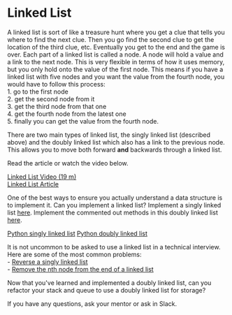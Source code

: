 # Linked List

A linked list is sort of like a treasure hunt where you get a clue that tells you where to find the next clue. Then you go find the second clue to get the location of the third clue, etc. Eventually you get to the end and the game is over. Each part of a linked list is called a node. A node will hold a value and a link to the next node. This is very flexible in terms of how it uses memory, but you only hold onto the value of the first node. This means if you have a linked list with five nodes and you want the value from the fourth node, you would have to follow this process:  
    1. go to the first node  
    2. get the second node from it  
    3. get the third node from that one  
    4. get the fourth node from the latest one  
    5. finally you can get the value from the fourth node.

There are two main types of linked list, the singly linked list (described above) and the doubly linked list which also has a link to the previous node. This allows you to move both forward **and** backwards through a linked list.

Read the article or watch the video below. 

[Linked List Video (19 m)](https://www.youtube.com/watch?v=WwfhLC16bis)  
[Linked List Article](https://en.wikipedia.org/wiki/Linked_list)

One of the best ways to ensure you actually understand a data structure is to implement it. Can you implement a linked list? Implement a singly linked list [here](https://github.com/morsedan/UDDTechnicalInterviewPrep/blob/main/DataStructures/SinglyLinkedList/SinglyLinkedList/main.swift). Implement the commented out methods in this doubly linked list [here](https://github.com/morsedan/UDDTechnicalInterviewPrep/blob/main/DataStructures/DoublyLinkedList/DoublyLinkedList/main.swift).

[Python singly linked list](https://github.com/morsedan/UDDTechnicalInterviewPrep/blob/main/DataStructures/SinglyLinkedList/SinglyLinkedList.py)
[Python doubly linked list](https://github.com/morsedan/UDDTechnicalInterviewPrep/blob/main/DataStructures/DoublyLinkedList/DoublyLinkedList.py)

It is not uncommon to be asked to use a linked list in a technical interview. Here are some of the most common problems:  
    - [Reverse a singly linked list](https://leetcode.com/problems/reverse-linked-list/)  
    - [Remove the nth node from the end of a linked list](https://leetcode.com/problems/remove-nth-node-from-end-of-list/)

Now that you've learned and implemented a doubly linked list, can you refactor your stack and queue to use a doubly linked list for storage?

If you have any questions, ask your mentor or ask in Slack.
